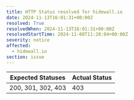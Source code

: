 ```yaml
---
title: HTTP Status resolved for hidewall.io
date: 2024-11-13T16:01:31+00:00Z
resolved: True
resolvedWhen: 2024-11-13T16:01:31+00:00Z
resolvedStartTime: 2024-11-08T11:28:04+00:00Z
severity: notice
affected:
  - hidewall.io
section: issue
---
```


| Expected Statuses | Actual Status  |
|-------------------|----------------|
| 200, 301, 302, 403 | 403 |
